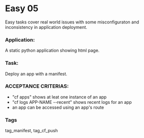 # Easy 05
Easy tasks cover real world issues with some misconfiguraton 
and inconsistency in application deployment.

### Application:
A static python application showing html page. 

### Task:
Deploy an app with a manifest.

### ACCEPTANCE CRITERIAS:
- "cf apps" shows at leat one instance of an app
- "cf logs APP-NAME --recent" shows recent logs for an app
- an app can be accessed using an app's route

### Tags

tag_manifest, tag_cf_push
